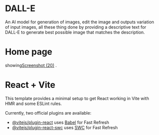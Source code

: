 # DALL-E
An AI model for generation of images, edit the image and outputs variation of input images, all these thing done by providing a descriptive text for DALL-E to generate best possible image that matches the description.
# Home page
 showing[Screenshot (20)](https://github.com/Aayushraj22/DALLE/assets/97510973/c2be8796-22fd-49c4-acd8-33573aac8abd)
.

# React + Vite

This template provides a minimal setup to get React working in Vite with HMR and some ESLint rules.

Currently, two official plugins are available:

- [@vitejs/plugin-react](https://github.com/vitejs/vite-plugin-react/blob/main/packages/plugin-react/README.md) uses [Babel](https://babeljs.io/) for Fast Refresh
- [@vitejs/plugin-react-swc](https://github.com/vitejs/vite-plugin-react-swc) uses [SWC](https://swc.rs/) for Fast Refresh
